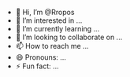 - 👋 Hi, I’m @Rropos
- 👀 I’m interested in ...
- 🌱 I’m currently learning ...
- 💞️ I’m looking to collaborate on ...
- 📫 How to reach me ...
- 😄 Pronouns: ...
- ⚡ Fun fact: ...

<!---
Rropos/Rropos is a ✨ special ✨ repository because its `README.md` (this file) appears on your GitHub profile.
You can click the Preview link to take a look at your changes.
--->

